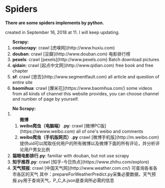 # Spiders
<strong>There are some spiders implements by python.</strong>

created in <time>September 16, 2018 at 11</time>. I will keep updating.

<ol>
  <strong>Scrapy:</strong>
  <li><strong>coolscrapy</strong>: crawl [虎嗅网](http://www.huxiu.com)</li>
  <li><strong>douban</strong>: crawl [豆瓣](http://www.douban.com) 电影排行榜</li>
  <li><strong>pexels</strong>: crawl [pexels](http://www.pexels.com) Batch download pictures</li>
  <li><strong>qidain</strong>: crawl [起点中文网](http://www.qidian.com) free book and free chapter</li>
  <li><strong>sf</strong>: crawl [思否](http://www.segmentfault.com) all article and question of entire site</li>
  <li><strong>baomihua</strong>: crawl [爆米花](https://www.baomihua.com/) some videos from all kinds of channel this website provides, you can choose channel and number of page by yourself.</li>
</ol>

<ol>
  <strong>No Scrapy:</strong>
  <li>
      <ol>
        <strong>微博</strong>
        <li><strong>weibo爬虫（电脑端）.py</strong>: crawl [微博PC版](https://wwww.weibo.com) all of one's weibo and comments</li>
        <li><strong>weibo爬虫（手机版网页）.py</strong> crawl [微博手机版](http://m.weibo.com) 提供uid可以爬取任何用户的所有微博以及微博下面的所有评论，并分析评论用户男女比例</li>
      </ol>
  </li>
  <li><strong>猫眼电影排行.py</strong>: familiar with douban, but not use scrapy</li>
  <li><strong>知乎推荐.py</strong>: crawl [知乎-今日热点](https://www.zhihu.com/explore)</li>
  <li><strong>天气预报</strong>: crawl [中国天气网](http://www.weather.com.cn/) 可查询各省各市各区的天气 其中：prepareForWeatherPredict.py采集必要数据，天气预报.py用于查询天气，P_C_A.json是查询所必需的信息</li>
</ol>
